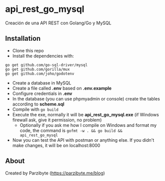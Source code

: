 # api_rest_go_mysql
 Creación de una API REST con Golang/Go y MySQL

## Installation
* Clone this repo
* Install the dependencies with:
```
go get github.com/go-sql-driver/mysql
go get github.com/gorilla/mux
go get github.com/joho/godotenv
```
* Create a database in MySQL
* Create a file called **.env** based on **.env.example**
* Configure credentials in **.env**
* In the database (you can use phpmyadmin or console) create
the tables according to **scheme.sql**
* Compile with `go build`
* Execute the exe, normally it will be **api_rest_go_mysql.exe** 
(if Windows firewall ask, give it permission, no problem)
    * Optionally if you ask me how I compile on Windows and format my code,
the command is `gofmt -w . && go build && api_rest_go_mysql`
* Now you can test the API with postman or anything else. 
If you didn't make changes, it will be on
localhost:8000

## About
Created by Parzibyte (https://parzibyte.me/blog)
